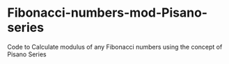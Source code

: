 # Fibonacci-numbers-mod-Pisano-series
Code to Calculate modulus of any Fibonacci numbers using the concept of Pisano Series
